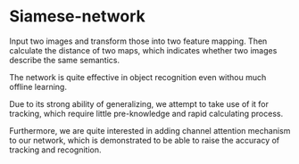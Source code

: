 # Siamese-network
  Input two images and transform those into two feature mapping. Then calculate the distance of two maps, which indicates whether two images describe the same semantics.

  The network is quite effective in object recognition even withou much offline learning.

  Due to its strong ability of generalizing, we attempt to take use of it for tracking, which require little pre-knowledge and rapid calculating process.

  Furthermore, we are quite interested in adding channel attention mechanism to our network, which is demonstrated to be able to raise the accuracy of tracking and recognition.
